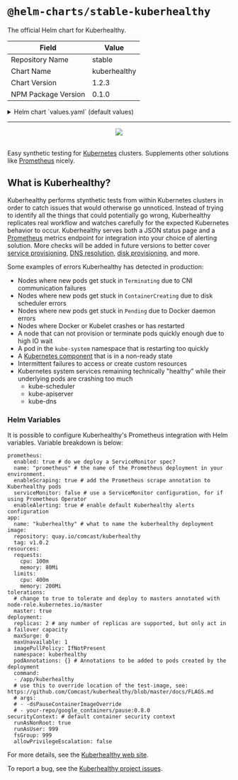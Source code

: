 # `@helm-charts/stable-kuberhealthy`

The official Helm chart for Kuberhealthy.

| Field               | Value        |
| ------------------- | ------------ |
| Repository Name     | stable       |
| Chart Name          | kuberhealthy |
| Chart Version       | 1.2.3        |
| NPM Package Version | 0.1.0        |

<details>

<summary>Helm chart `values.yaml` (default values)</summary>

```yaml
# Default values for kuberhealthy.
# This is a YAML-formatted file.
# Declare variables to be passed into your templates.

prometheus:
  enabled: false
  name: 'prometheus'
  enableScraping: true
  serviceMonitor: false
  enableAlerting: true

image:
  repository: quay.io/comcast/kuberhealthy
  tag: v1.0.2

resources:
  requests:
    cpu: 100m
    memory: 80Mi
  limits:
    cpu: 400m
    memory: 200Mi

tolerations:
  # change to true to tolerate and deploy to masters
  master: false

deployment:
  replicas: 2
  maxSurge: 0
  maxUnavailable: 1
  imagePullPolicy: IfNotPresent
  podAnnotations: {}
  command:
    - /app/kuberhealthy
  # use this to override location of the test-image, see: https://github.com/Comcast/kuberhealthy/blob/master/docs/FLAGS.md
  # args:
  # - -dsPauseContainerImageOverride
  # - your-repo/google_containers/pause:0.8.0
securityContext:
  runAsNonRoot: true
  runAsUser: 999
  fsGroup: 999
  allowPrivilegeEscalation: false

# Please remember that changing the service type to LoadBalancer
# will expose Kuberhealthy to the internet, which could cause
# error messages shown by Kuberhealthy to be exposed to the
# public internet.  It is recommended to create the service
# with ClusterIP, then to manually edit the service in order to
# securely expose the port in an appropriate way for your
# specific environment.
service:
  externalPort: 80
  type: ClusterIP
```

</details>

---

<center><img src="https://github.com/Comcast/kuberhealthy/blob/master/images/kuberhealthy.png?raw=true"></center><br />

Easy synthetic testing for [Kubernetes](https://kubernetes.io) clusters. Supplements other solutions like [Prometheus](https://prometheus.io/) nicely.

## What is Kuberhealthy?

Kuberhealthy performs stynthetic tests from within Kubernetes clusters in order to catch issues that would otherwise go unnoticed. Instead of trying to identify all the things that could potentially go wrong, Kuberhealthy replicates real workflow and watches carefully for the expected Kubernetes behavior to occur. Kuberhealthy serves both a JSON status page and a [Prometheus](https://prometheus.io/) metrics endpoint for integration into your choice of alerting solution. More checks will be added in future versions to better cover [service provisioning](https://github.com/Comcast/kuberhealthy/issues/11), [DNS resolution](https://github.com/Comcast/kuberhealthy/issues/16), [disk provisioning](https://github.com/Comcast/kuberhealthy/issues/9), and more.

Some examples of errors Kuberhealthy has detected in production:

- Nodes where new pods get stuck in `Terminating` due to CNI communication failures
- Nodes where new pods get stuck in `ContainerCreating` due to disk scheduler errors
- Nodes where new pods get stuck in `Pending` due to Docker daemon errors
- Nodes where Docker or Kubelet crashes or has restarted
- A node that can not provision or terminate pods quickly enough due to high IO wait
- A pod in the `kube-system` namespace that is restarting too quickly
- A [Kubernetes component](https://kubernetes.io/docs/concepts/overview/components/) that is in a non-ready state
- Intermittent failures to access or create custom resources
- Kubernetes system services remaining technically "healthy" while their underlying pods are crashing too much
  - kube-scheduler
  - kube-apiserver
  - kube-dns

### Helm Variables

It is possible to configure Kuberhealthy's Prometheus integration with Helm variables. Variable breakdown is below:

```
prometheus:
  enabled: true # do we deploy a ServiceMonitor spec?
  name: "prometheus" # the name of the Prometheus deployment in your environment.
  enableScraping: true # add the Prometheus scrape annotation to Kuberhealthy pods
  serviceMonitor: false # use a ServiceMonitor configuration, for if using Prometheus Operator
  enableAlerting: true # enable default Kuberhealthy alerts configuration
app:
  name: "kuberhealthy" # what to name the kuberhealthy deployment
image:
  repository: quay.io/comcast/kuberhealthy
  tag: v1.0.2
resources:
  requests:
    cpu: 100m
    memory: 80Mi
  limits:
    cpu: 400m
    memory: 200Mi
tolerations:
  # change to true to tolerate and deploy to masters annotated with node-role.kubernetes.io/master
  master: true
deployment:
  replicas: 2 # any number of replicas are supported, but only act in a failover capacity
  maxSurge: 0
  maxUnavailable: 1
  imagePullPolicy: IfNotPresent
  namespace: kuberhealthy
  podAnnotations: {} # Annotations to be added to pods created by the deployment
  command:
  - /app/kuberhealthy
  # use this to override location of the test-image, see: https://github.com/Comcast/kuberhealthy/blob/master/docs/FLAGS.md
  # args:
  # - -dsPauseContainerImageOverride
  # - your-repo/google_containers/pause:0.8.0
securityContext: # default container security context
  runAsNonRoot: true
  runAsUser: 999
  fsGroup: 999
  allowPrivilegeEscalation: false
```

For more details, see the [Kuberhealthy web site](https://comcast.github.io/kuberhealthy/).

To report a bug, see the [Kuberhealthy project issues](https://github.com/Comcast/kuberhealthy/issues).
